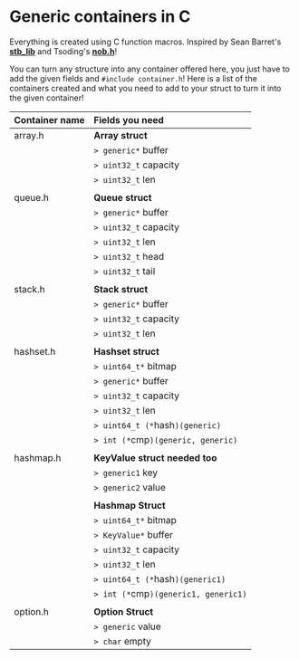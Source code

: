 # Generic containers in C

Everything is created using C function macros.
Inspired by Sean Barret's [**stb_lib**](https://github.com/nothings/stb) and Tsoding's [**nob.h**](https://github.com/tsoding/nob.h)!

You can turn any structure into any container offered here, you just have to add the given fields and `#include container.h`!
Here is a list of the containers created and what you need to add to your struct to turn it into the given container!

|Container name | Fields you need     |
|:--------------|:--------------------|
|array.h        |**Array struct**     |
|               |`> generic*` buffer  |
|               |`> uint32_t` capacity|
|               |`> uint32_t` len     |
|               |                     |
|queue.h        |**Queue struct**     |
|               |`> generic*` buffer  |
|               |`> uint32_t` capacity|
|               |`> uint32_t` len     |
|               |`> uint32_t` head    |
|               |`> uint32_t` tail    |
|               |                     |
|stack.h        |**Stack struct**     |
|               |`> generic*` buffer  |
|               |`> uint32_t` capacity|
|               |`> uint32_t` len     |
|               |                     |
|hashset.h      |**Hashset struct**   |
|               |`> uint64_t*` bitmap |
|               |`> generic*` buffer  |
|               |`> uint32_t` capacity|
|               |`> uint32_t` len     |
|               |`> uint64_t (*`hash`)(generic)`   |
|               |`> int (*`cmp`)(generic, generic)`|
|               |                     |
|hashmap.h      |**KeyValue struct needed too**|
|               |`> generic1` key     |
|               |`> generic2` value   |
|               |                     |
|               |**Hashmap Struct**   |
|               |`> uint64_t*` bitmap |
|               |`> KeyValue*` buffer |
|               |`> uint32_t` capacity|
|               |`> uint32_t` len     |
|               |`> uint64_t (*`hash`)(generic1)`    |
|               |`> int (*`cmp`)(generic1, generic1)`|
|               |                     |
|option.h       |**Option Struct**    |
|               |`> generic` value    |
|               |`> char` empty       |
